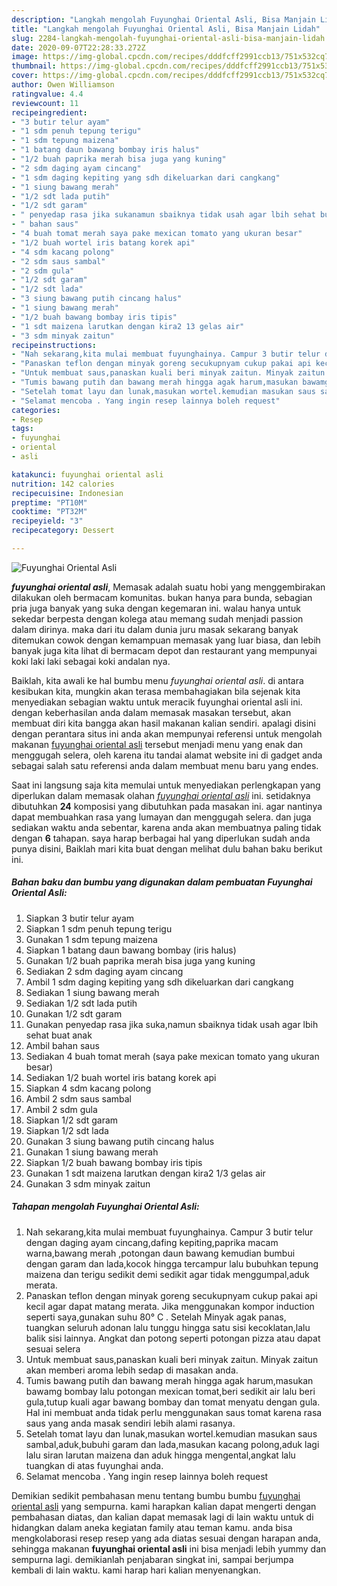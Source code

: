 ```yaml
---
description: "Langkah mengolah Fuyunghai Oriental Asli, Bisa Manjain Lidah"
title: "Langkah mengolah Fuyunghai Oriental Asli, Bisa Manjain Lidah"
slug: 2284-langkah-mengolah-fuyunghai-oriental-asli-bisa-manjain-lidah
date: 2020-09-07T22:28:33.272Z
image: https://img-global.cpcdn.com/recipes/dddfcff2991ccb13/751x532cq70/fuyunghai-oriental-asli-foto-resep-utama.jpg
thumbnail: https://img-global.cpcdn.com/recipes/dddfcff2991ccb13/751x532cq70/fuyunghai-oriental-asli-foto-resep-utama.jpg
cover: https://img-global.cpcdn.com/recipes/dddfcff2991ccb13/751x532cq70/fuyunghai-oriental-asli-foto-resep-utama.jpg
author: Owen Williamson
ratingvalue: 4.4
reviewcount: 11
recipeingredient:
- "3 butir telur ayam"
- "1 sdm penuh tepung terigu"
- "1 sdm tepung maizena"
- "1 batang daun bawang bombay iris halus"
- "1/2 buah paprika merah bisa juga yang kuning"
- "2 sdm daging ayam cincang"
- "1 sdm daging kepiting yang sdh dikeluarkan dari cangkang"
- "1 siung bawang merah"
- "1/2 sdt lada putih"
- "1/2 sdt garam"
- " penyedap rasa jika sukanamun sbaiknya tidak usah agar lbih sehat buat anak"
- " bahan saus"
- "4 buah tomat merah saya pake mexican tomato yang ukuran besar"
- "1/2 buah wortel iris batang korek api"
- "4 sdm kacang polong"
- "2 sdm saus sambal"
- "2 sdm gula"
- "1/2 sdt garam"
- "1/2 sdt lada"
- "3 siung bawang putih cincang halus"
- "1 siung bawang merah"
- "1/2 buah bawang bombay iris tipis"
- "1 sdt maizena larutkan dengan kira2 13 gelas air"
- "3 sdm minyak zaitun"
recipeinstructions:
- "Nah sekarang,kita mulai membuat fuyunghainya. Campur 3 butir telur dengan daging ayam cincang,dafing kepiting,paprika macam warna,bawang merah ,potongan daun bawang kemudian bumbui dengan garam dan lada,kocok hingga tercampur lalu bubuhkan tepung maizena dan terigu sedikit demi sedikit agar tidak menggumpal,aduk merata."
- "Panaskan teflon dengan minyak goreng secukupnyam cukup pakai api kecil agar dapat matang merata. Jika menggunakan kompor induction seperti saya,gunakan suhu 80° C . Setelah Minyak agak panas, tuangkan seluruh adonan lalu tunggu hingga satu sisi kecoklatan,lalu balik sisi lainnya. Angkat dan potong seperti potongan pizza atau dapat sesuai selera"
- "Untuk membuat saus,panaskan kuali beri minyak zaitun. Minyak zaitun akan memberi aroma lebih sedap di masakan anda."
- "Tumis bawang putih dan bawang merah hingga agak harum,masukan bawamg bombay lalu potongan mexican tomat,beri sedikit air lalu beri gula,tutup kuali agar bawang bombay dan tomat menyatu dengan gula. Hal ini membuat anda tidak perlu menggunakan saus tomat karena rasa saus yang anda masak sendiri lebih alami rasanya."
- "Setelah tomat layu dan lunak,masukan wortel.kemudian masukan saus sambal,aduk,bubuhi garam dan lada,masukan kacang polong,aduk lagi lalu siran larutan maizena dan aduk hingga mengental,angkat lalu tuangkan di atas fuyunghai anda."
- "Selamat mencoba . Yang ingin resep lainnya boleh request"
categories:
- Resep
tags:
- fuyunghai
- oriental
- asli

katakunci: fuyunghai oriental asli 
nutrition: 142 calories
recipecuisine: Indonesian
preptime: "PT10M"
cooktime: "PT32M"
recipeyield: "3"
recipecategory: Dessert

---
```



![Fuyunghai Oriental Asli](https://img-global.cpcdn.com/recipes/dddfcff2991ccb13/751x532cq70/fuyunghai-oriental-asli-foto-resep-utama.jpg)

<b><i>fuyunghai oriental asli</i></b>, Memasak adalah suatu hobi yang menggembirakan dilakukan oleh bermacam komunitas. bukan hanya para bunda, sebagian pria juga banyak yang suka dengan kegemaran ini. walau hanya untuk sekedar berpesta dengan kolega atau memang sudah menjadi passion dalam dirinya. maka dari itu dalam dunia juru masak sekarang banyak ditemukan cowok dengan kemampuan memasak yang luar biasa, dan lebih banyak juga kita lihat di bermacam depot dan restaurant yang mempunyai koki laki laki sebagai koki andalan nya.



Baiklah, kita awali ke hal bumbu menu <i>fuyunghai oriental asli</i>. di antara kesibukan kita, mungkin akan terasa membahagiakan bila sejenak kita menyediakan sebagian waktu untuk meracik fuyunghai oriental asli ini. dengan keberhasilan anda dalam memasak masakan tersebut, akan membuat diri kita bangga akan hasil makanan kalian sendiri. apalagi disini dengan perantara situs ini anda akan mempunyai referensi untuk mengolah makanan <u>fuyunghai oriental asli</u> tersebut menjadi menu yang enak dan menggugah selera, oleh karena itu tandai alamat website ini di gadget anda sebagai salah satu referensi anda dalam membuat menu baru yang endes.


Saat ini langsung saja kita memulai untuk menyediakan perlengkapan yang diperlukan dalam memasak olahan <u><i>fuyunghai oriental asli</i></u> ini. setidaknya dibutuhkan <b>24</b> komposisi yang dibutuhkan pada masakan ini. agar nantinya dapat membuahkan rasa yang lumayan dan menggugah selera. dan juga sediakan waktu anda sebentar, karena anda akan membuatnya paling tidak dengan <b>6</b> tahapan. saya harap berbagai hal yang diperlukan sudah anda punya disini, Baiklah mari kita buat dengan melihat dulu bahan baku berikut ini.

<!--inarticleads1-->

##### Bahan baku dan bumbu yang digunakan dalam pembuatan Fuyunghai Oriental Asli:

1. Siapkan 3 butir telur ayam
1. Siapkan 1 sdm penuh tepung terigu
1. Gunakan 1 sdm tepung maizena
1. Siapkan 1 batang daun bawang bombay (iris halus)
1. Gunakan 1/2 buah paprika merah bisa juga yang kuning
1. Sediakan 2 sdm daging ayam cincang
1. Ambil 1 sdm daging kepiting yang sdh dikeluarkan dari cangkang
1. Sediakan 1 siung bawang merah
1. Sediakan 1/2 sdt lada putih
1. Gunakan 1/2 sdt garam
1. Gunakan  penyedap rasa jika suka,namun sbaiknya tidak usah agar lbih sehat buat anak
1. Ambil  bahan saus
1. Sediakan 4 buah tomat merah (saya pake mexican tomato yang ukuran besar)
1. Sediakan 1/2 buah wortel iris batang korek api
1. Siapkan 4 sdm kacang polong
1. Ambil 2 sdm saus sambal
1. Ambil 2 sdm gula
1. Siapkan 1/2 sdt garam
1. Siapkan 1/2 sdt lada
1. Gunakan 3 siung bawang putih cincang halus
1. Gunakan 1 siung bawang merah
1. Siapkan 1/2 buah bawang bombay iris tipis
1. Gunakan 1 sdt maizena larutkan dengan kira2 1/3 gelas air
1. Gunakan 3 sdm minyak zaitun




<!--inarticleads2-->

##### Tahapan mengolah Fuyunghai Oriental Asli:

1. Nah sekarang,kita mulai membuat fuyunghainya. Campur 3 butir telur dengan daging ayam cincang,dafing kepiting,paprika macam warna,bawang merah ,potongan daun bawang kemudian bumbui dengan garam dan lada,kocok hingga tercampur lalu bubuhkan tepung maizena dan terigu sedikit demi sedikit agar tidak menggumpal,aduk merata.
1. Panaskan teflon dengan minyak goreng secukupnyam cukup pakai api kecil agar dapat matang merata. Jika menggunakan kompor induction seperti saya,gunakan suhu 80° C . Setelah Minyak agak panas, tuangkan seluruh adonan lalu tunggu hingga satu sisi kecoklatan,lalu balik sisi lainnya. Angkat dan potong seperti potongan pizza atau dapat sesuai selera
1. Untuk membuat saus,panaskan kuali beri minyak zaitun. Minyak zaitun akan memberi aroma lebih sedap di masakan anda.
1. Tumis bawang putih dan bawang merah hingga agak harum,masukan bawamg bombay lalu potongan mexican tomat,beri sedikit air lalu beri gula,tutup kuali agar bawang bombay dan tomat menyatu dengan gula. Hal ini membuat anda tidak perlu menggunakan saus tomat karena rasa saus yang anda masak sendiri lebih alami rasanya.
1. Setelah tomat layu dan lunak,masukan wortel.kemudian masukan saus sambal,aduk,bubuhi garam dan lada,masukan kacang polong,aduk lagi lalu siran larutan maizena dan aduk hingga mengental,angkat lalu tuangkan di atas fuyunghai anda.
1. Selamat mencoba . Yang ingin resep lainnya boleh request




Demikian sedikit pembahasan menu tentang bumbu bumbu <u>fuyunghai oriental asli</u> yang sempurna. kami harapkan kalian dapat mengerti dengan pembahasan diatas, dan kalian dapat memasak lagi di lain waktu untuk di hidangkan dalam aneka kegiatan family atau teman kamu. anda bisa mengkolaborasi resep resep yang ada diatas sesuai dengan harapan anda, sehingga makanan <b>fuyunghai oriental asli</b> ini bisa menjadi lebih yummy dan sempurna lagi. demikianlah penjabaran singkat ini, sampai berjumpa kembali di lain waktu. kami harap hari kalian menyenangkan.
